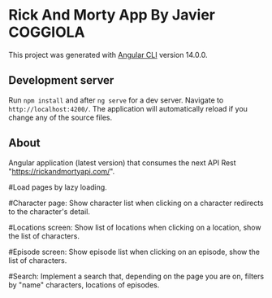 # Rick And Morty App By Javier COGGIOLA

This project was generated with [Angular CLI](https://github.com/angular/angular-cli) version 14.0.0.

## Development server

Run `npm install` and after `ng serve` for a dev server. Navigate to `http://localhost:4200/`. The application will automatically reload if you change any of the source files.

## About

Angular application (latest version) that consumes the next API Rest
"https://rickandmortyapi.com/".

#Load pages by lazy loading.

#Character page:
Show character list
when clicking on a character redirects to the character's detail.

#Locations screen:
Show list of locations
when clicking on a location, show the list of characters.

#Episode screen:
Show episode list
when clicking on an episode, show the list of characters.

#Search:
Implement a search that, depending on the page you are on, filters by "name"
characters, locations of episodes.
